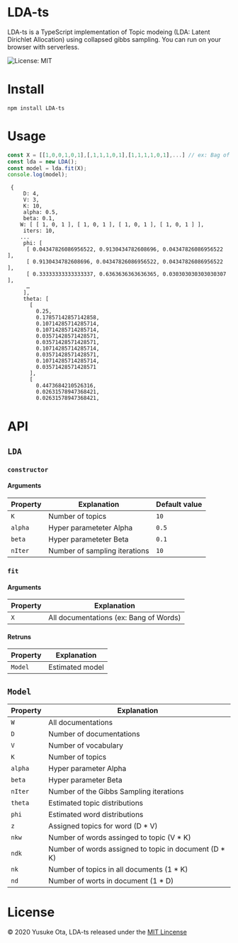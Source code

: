 # LDA-ts

LDA-ts is a TypeScript implementation of Topic modeing (LDA: Latent Dirichlet Allocation) using collapsed gibbs sampling.
You can run on your browser with serverless.

![License: MIT](https://img.shields.io/badge/License-MIT-green.svg)

# Install

```
npm install LDA-ts
```

# Usage
``` typescript
const X = [[1,0,0,1,0,1],[,1,1,1,0,1],[1,1,1,1,0,1],...] // ex: Bag of words
const lda = new LDA();
const model = lda.fit(X);
console.log(model);
```
```
 {
     D: 4,
     V: 3,
     K: 10,
     alpha: 0.5,
     beta: 0.1,
    W: [ [ 1, 0, 1 ], [ 1, 0, 1 ], [ 1, 0, 1 ], [ 1, 0, 1 ] ],
     iters: 10,
    ...
     phi: [
      [ 0.04347826086956522, 0.9130434782608696, 0.04347826086956522 ],
      [ 0.9130434782608696, 0.04347826086956522, 0.04347826086956522 ],
      [ 0.33333333333333337, 0.6363636363636365, 0.030303030303030307 ],
      …
     ],
     theta: [
       [
         0.25,
         0.17857142857142858,
         0.10714285714285714,
         0.10714285714285714,
         0.03571428571428571,
         0.03571428571428571,
         0.10714285714285714,
         0.03571428571428571,
         0.10714285714285714,
         0.03571428571428571
       ],
       [
         0.4473684210526316,
         0.02631578947368421,
         0.02631578947368421,
```


# API
## `LDA`

### `constructor`

#### Arguments

|  Property  |  Explanation  | Default value |
| ---- | ---- | ---- |
|  `K`  |  Number of topics  | `10` |
|  `alpha`  |  Hyper parameteter Alpha  | `0.5` |
|  `beta`  |  Hyper parameteter Beta  | `0.1` |
|  `nIter`  |  Number of sampling iterations  | `10` |

### `fit`

#### Arguments
|  Property  |  Explanation  |
| ---- | ---- | 
|  `X`  |  All documentations (ex: Bang of Words)  |

#### Retruns
|  Property  |  Explanation  |
| ---- | ---- | 
|  `Model`  |  Estimated model  |

## `Model`
|  Property  |  Explanation  |
| ---- | ---- |
|  `W`  |  All documentations  |
|  `D`  |  Number of documentations  |
|  `V`  |  Number of vocabulary  |
|  `K`  |  Number of topics  |
|  `alpha`  |  Hyper parameter Alpha  |
|  `beta`  |  Hyper parameter Beta  |
|  `nIter`  |  Number of the Gibbs Sampling iterations  |
|  `theta`  |  Estimated topic distributions  |
|  `phi`  |  Estimated word distributions |
|  `z`  | Assigned topics for word (D * V)  |
|  `nkw`  | Number of words assinged to topic (V * K)  |
|  `ndk`  | Number of words assigned to topic in document (D * K)  |
|  `nk`  | Number of topics in all documents (1 * K)  |
|  `nd`  | Number of worts in document (1 * D)  |

  
# License
© 2020 Yusuke Ota, LDA-ts released under the [MIT Lincense](https://github.com/y-ota/review-lda-ts/blob/master/README.md)
